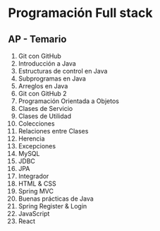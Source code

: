 # Programación Full stack

## AP - Temario

1. Git con GitHub 
2. Introducción a Java 
3. Estructuras de control en Java 
4. Subprogramas en Java 
5. Arreglos en Java 
6. Git con GitHub 2 
7. Programación Orientada a Objetos 
8. Clases de Servicio 
9. Clases de Utilidad 
10. Colecciones 
11. Relaciones entre Clases 
12. Herencia 
13. Excepciones 
14. MySQL 
15. JDBC 
16. JPA 
17. Integrador 
18. HTML & CSS 
19. Spring MVC 
20. Buenas prácticas de Java 
21. Spring Register & Login 
22. JavaScript 
23. React
